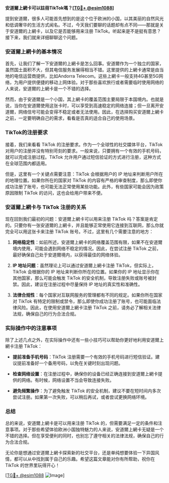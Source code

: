 **安道爾上網卡可以註冊TikTok嗎？[[TG💪+ @esim1088](https://t.me/s/esim1088)]**

提到安道爾，很多人可能首先想到的是这个位于欧洲的小国，以其美丽的自然风光和低调奢华的生活方式闻名。不过，今天我们要聊的话题却有点不同——那就是关于安道爾的上網卡，以及它是否能够用来注册 TikTok。听起来是不是挺有意思？接下来，我们就来详细聊聊这个问题。

### 安道爾上網卡的基本情况

首先，让我们了解一下安道爾的上網卡是怎么回事。安道爾作为一个独立的国家，虽然国土面积不大，但其电信服务发展得相当不错。这里提供的上網卡通常是由当地的电信运营商提供，比如Andorra Telecom。这些上網卡一般支持4G甚至5G网络，为用户提供便捷的移动上网体验。对于那些喜欢旅行或者需要临时使用网络的人来说，安道爾的上網卡是一个不错的选择。

然而，由于安道爾是一个小国，其上網卡的覆盖范围主要局限于本国境内。也就是说，当你在安道爾使用这张卡时，可以享受到高速稳定的网络连接；但一旦离开安道爾，网络信号可能会变得不稳定或者无法使用。因此，在选择购买安道爾上網卡之前，一定要明确自己的需求，看看是否真的适合自己的使用场景。

### TikTok的注册要求

接着，我们来看看 TikTok 的注册要求。作为一个全球性的社交媒体平台，TikTok 对用户的注册并没有特别苛刻的要求。一般来说，只要拥有一个有效的手机号码，就可以完成注册过程。TikTok 允许用户通过短信验证的方式进行注册，这种方式在全球范围内都适用。

但是，这里有一个关键点需要注意：TikTok 会根据用户的 IP 地址来判断用户所在的地理位置。如果你所在的国家对 TikTok 的内容有严格的审查制度，那么即使你成功注册了账号，也可能无法正常使用某些功能。此外，有些国家可能会因为政策原因限制 TikTok 的访问，这也会给用户带来不便。

### 安道爾上網卡与 TikTok 注册的关系

现在回到我们最初的问题：安道爾上網卡可以用来注册 TikTok 吗？答案是肯定的。只要你有一张安道爾的上網卡，并且能够正常使用它连接到互联网，那么你就完全可以用这张卡来注册 TikTok 账号。不过，这里有几个需要注意的地方：

1. **网络稳定性**：如前所述，安道爾上網卡的网络覆盖范围有限，如果不在安道爾境内使用，可能会遇到网络不稳定的情况。因此，在尝试注册 TikTok 之前，最好确保自己处于安道爾境内，以获得最佳的网络体验。
   
2. **IP 地址问题**：虽然理论上可以通过安道爾上網卡注册 TikTok，但实际上，TikTok 会根据你的 IP 地址来判断你所在的位置。如果你的 IP 地址显示你在其他国家，那么可能会触发 TikTok 的安全机制，导致注册失败或账号被封禁。因此，建议在注册过程中尽量保持 IP 地址的真实性和准确性。

3. **法律合规性**：每个国家对互联网服务的管理都有不同的规定。如果你所在国家对 TikTok 有特定的限制或禁令，那么即使你成功注册了账号，也可能面临法律风险。因此，在使用安道爾上網卡注册 TikTok 之前，请务必了解相关法律法规，确保自己的行为合法合规。

### 实际操作中的注意事项

除了上述几点之外，在实际操作中还有一些小技巧可以帮助你更好地利用安道爾上網卡注册 TikTok：

- **提前准备手机号码**：TikTok 注册需要一个有效的手机号码进行短信验证。建议提前准备好一个备用号码，以免在关键时刻出现问题。
  
- **检查网络设置**：在注册过程中，确保你的设备已经正确连接到安道爾上網卡提供的网络。有时候，网络设置不当会导致连接失败。

- **避免频繁操作**：为了避免触发 TikTok 的安全机制，建议不要在短时间内多次尝试注册。如果第一次失败，可以稍后再试，或者尝试更换网络环境。

### 总结

总的来说，安道爾上網卡是可以用来注册 TikTok 的，但需要满足一定的条件和注意事项。对于那些希望体验欧洲小国独特魅力的人来说，安道爾上網卡无疑是一个不错的选择。但在享受便利的同时，也别忘了遵守相关的法律法规，确保自己的行为合法合规。

无论你是想通过安道爾上網卡探索新的社交平台，还是单纯想要体验一下异国风情，都可以从中找到属于自己的乐趣。希望这篇文章能对你有所帮助，祝你在 TikTok 的世界里玩得开心！

[[TG💪+ @esim1088](https://t.me/s/esim1088) ![Image](https://i.postimg.cc/4NQfJmqS/Snipaste-2025-05-13-00-14-12.png)]